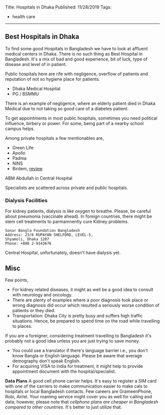 Title: Hospitals in Dhaka
Published: 11/28/2019
Tags:
  - health care
---
## Best Hospitals in Dhaka
To find some good Hospitals in Bangladesh we have to look at affluent medical centers in Dhaka. There is no such thing as Best Hospital in Bangladesh. It's a mix of bad and good experience, bit of luck, type of disease and level of in patient.

Public hospitals here are rife with negligence, overflow of patients and reputation of not so hygiene place for patients.
- Dhaka Medical Hospital
- PG / BSMMU

There is an example of negligence, where an elderly patient died in Dhaka Medical due to not taking so good care of a diabetes patient.

To get appointments in most public hospitals, sometimes you need political influence, birbery or power. For some, being part of a nearby school campus helps.

Among private hospitals a few mentionables are,
- Green Life
- Apollo
- Padma
- NINS
- Birdem, [review](hospital-birdem)

ABM Abdullah in Central Hospital

Specialists are scattered across private and public hospitals.

### Dialysis Facilities
For kidney patients, dialysis is like oxygen to breathe. Please, be careful about pneumonia (vaccinate ahead). In foreign countries, there might be stem cell treatments to parmamnently cure Kidney problems.

    Sonar Bangla Foundation Bangladesh
    Address: 23/6 RUPAYAN SHELFORD, LEVEL-5,
    Shyamoli, Dhaka 1207
    Phone: +880 2-9143676

Central Hospital, unfortunately, doesn't have dialysis yet.

## Misc
Few points,
- For kidney related diseases, it might as well be a good idea to consult with neurology and oncology.
- There are plenty of examples where a poor diagnosis took place or wrong diagnosis did occur which resulted a seriously worse condition of patients or they died.
- Transportation: Dhaka City is pretty busy and suffers high traffic situations. Hence, be prepared to spend time on the road while travelling to places.

If you are a foreigner, considering treatment travelling to Bangladesh it's probably not a good idea unless you are just trying to save money.
- You could use a translator if there's language barrier i.e., you don't know Bangla or English language. Please be aware that average demography don't speak English.
- For acquiring VISA to india for treatment, it might help to provide appointment document with the hospital/specialist.

**Data Plans**
A good cell phone carrier helps. It's easy to register a SIM card with one of the carriers to make communication easier to make cals to hospitals or local Bangladesh contacts. Few careers are GrameenPhone, Robi, Airtel. Your roaming service might cover you as well for calling and data; however, please note that _cellphone plans are cheaper in Bangladesh compared to other countries_. It's better to just utilize that.
